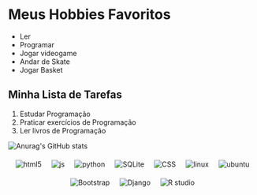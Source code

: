 <h1>Meus Hobbies Favoritos</h1>
<ul>
    <li>Ler</li>
    <li>Programar</li>
    <li>Jogar videogame</li>
    <li>Andar de Skate</li>
    <li>Jogar Basket</li>
</ul>
</ul>

<div>
    <h2>Minha Lista de Tarefas</h2>
    <ol>
        <li>Estudar Programação</li>
        <li>Praticar exercícios de Programação</li>
        <li>Ler livros de Programação</li>
    </ol>
</div>

<!--plug do vs code-->
![Anurag's GitHub stats](https://github-readme-stats.vercel.app/api?username=Inforgames1080&show=dracula)

<div style="display: flex; flex-direction: row; align-items: center; justify-content: center; flex-wrap: wrap; gap: 20px; margin-top: 20px;">

<!--display: flex: Define o contêiner como um layout de flexbox, permitindo posicionamento flexível dos elementos filhos.
flex-direction: row: Organiza os elementos filhos em uma linha horizontal.
align-items: center: Alinha os itens verticalmente ao centro do contêiner.
justify-content: center: Centraliza os itens horizontalmente dentro do contêiner.
flex-wrap: wrap: Permite que os elementos filhos quebrem para novas linhas, se necessário.
gap: 20px: Define um espaçamento de 20px entre os itens do flexbox.
margin-top: 20px: Adiciona uma margem de 20px na parte superior do div.-->
 
 <!-- Badge de HTML5 -->
  <img alt="html5" src="https://img.shields.io/badge/HTML5-E34F26?style=for-the-badge&logo=html5&logoColor=white">

  <!-- Badge de JavaScript -->
  <img alt="js" src="https://img.shields.io/badge/JavaScript-323330?style=for-the-badge&logo=javascript&logoColor=F7DF1E">

  <!-- Badge de Python -->
  <img alt="python" src="https://img.shields.io/badge/Python-14354C?style=for-the-badge&logo=python&logoColor=white">

  <!-- Badge de SQLite -->
  <img alt="SQLite" src="https://img.shields.io/badge/SQLite-07405E?style=for-the-badge&logo=sqlite&logoColor=white">

  <!-- Badge de CSS -->
  <img alt="CSS" src="https://img.shields.io/badge/CSS-239120?style=for-the-badge&logo=css3&logoColor=white">

  <!-- Badge de Linux -->
  <img alt="linux" src="https://img.shields.io/badge/Linux-FCC624?style=for-the-badge&logo=linux&logoColor=black">

  <!-- Badge de Ubuntu -->
  <img alt="ubuntu" src="https://img.shields.io/badge/Ubuntu-E95420?style=for-the-badge&logo=ubuntu&logoColor=white">

  <!-- Badge de Bootstrap -->
  <img alt="Bootstrap" src="https://img.shields.io/badge/Bootstrap-563D7C?style=for-the-badge&logo=bootstrap&logoColor=white">

  <!-- Badge de Django -->
  <img alt="Django" src="https://img.shields.io/badge/Django-092E20?style=for-the-badge&logo=django&logoColor=white">

 <!-- R studio-->
  <img alt="R studio" src="https://img.shields.io/badge/RStudio-75AADB?style=for-the-badge&logo=RStudio&logoColor=white">

</div>
